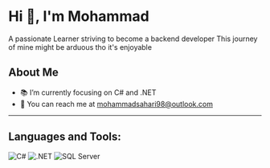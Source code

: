 # Hi 👋, I'm Mohammad
A passionate Learner striving to become a backend developer
This journey of mine might be arduous tho it's enjoyable

## About Me
- 📚 I’m currently focusing on C# and .NET
- 📧 You can reach me at mohammadsahari98@outlook.com

---


## Languages and Tools:
![C#](https://img.shields.io/badge/C%23-239120?style=for-the-badge&logo=c-sharp&logoColor=white)
![.NET](https://img.shields.io/badge/.NET-512BD4?style=for-the-badge&logo=dotnet&logoColor=white)
![SQL Server](https://img.shields.io/badge/Microsoft%20SQL%20Server-CC2927?style=for-the-badge&logo=microsoft-sql-server&logoColor=white)
